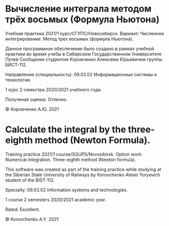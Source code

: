 # Вычисление интеграла методом трёх восьмых (Формула Ньютона)
Учебная практика 2021/1 курс/СГУПС/Новосибирск. Вариант: Численное интегрирование.  Метод трех восьмых (формула Ньютона).

Данное программное обеспечение было создано в рамках учебной практики во время учебы в Сибирском Государственном Университете Путей Сообщения студентом Коровченко Алексеем Юрьевичем группы БИСТ-112.

Направление (специальность): 09.03.02 Информационные системы и технологии.

1 курс 2 семестра 2020/2021 учебного года.

Полученая оценка: Отлично.



© Коровченко А.Ю. 2021

# Calculate the integral by the three-eighth method (Newton Formula).
Training practice 2021/1 course/SGUPS/Novosibirsk. Option work: Numerical integration. Three-eighth method (Newton formula).

This software was created as part of the training practice while studying at the Siberian State University of Railways by Korovchenko Alexei Yuryevich student of the BIST-112.

Specialty: 09.03.02 Information systems and technologies.

1 course 2 semesters 2020/2021 academic year.

Rated: Excellent.



© Korovchenko A.Y. 2021
